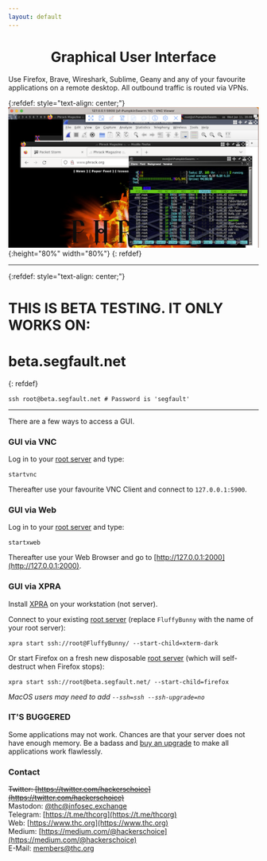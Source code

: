 ```yaml
---
layout: default
---
```


<div style="text-align:center"><h1>Graphical User Interface</h1></div>

<div style="width:80%; margin:auto">
</div>

Use Firefox, Brave, Wireshark, Sublime, Geany and any of your favourite applications on a remote desktop. All outbound traffic is routed via VPNs.

{:refdef: style="text-align: center;"}
![gui](sf-gui.png){:height="80%" width="80%"}
{: refdef}

---

{:refdef: style="text-align: center;"}
# THIS IS BETA TESTING. IT ONLY WORKS ON:
# beta.segfault.net
{: refdef}

```shell
ssh root@beta.segfault.net # Password is 'segfault'
```

---

There are a few ways to access a GUI.

### GUI via VNC

Log in to your [root server](../) and type:
```shell
startvnc
```

Thereafter use your favourite VNC Client and connect to `127.0.0.1:5900`.

### GUI via Web

Log in to your [root server](../) and type:
```shell
startxweb
```

Thereafter use your Web Browser and go to [http://127.0.0.1:2000](http://127.0.0.1:2000).

### GUI via XPRA

Install [XPRA](https://xpra.org/) on your workstation (not server).

Connect to your existing [root server](../) (replace `FluffyBunny` with the name of your root server):
```shell
xpra start ssh://root@FluffyBunny/ --start-child=xterm-dark 
```

Or start Firefox on a fresh new disposable [root server](../) (which will self-destruct when Firefox stops):
```shell
xpra start ssh://root@beta.segfault.net/ --start-child=firefox 
```

*MacOS users may need to add `--ssh=ssh --ssh-upgrade=no`*

### IT'S BUGGERED

Some applications may not work. Chances are that your server does not have enough memory. Be a badass and [buy an upgrade](../buy-an-upgrade) to make all applications work flawlessly.

### Contact

~~Twitter: [https://twitter.com/hackerschoice](https://twitter.com/hackerschoice)~~  
Mastodon: [@thc@infosec.exchange](https://infosec.exchange/@thc)  
Telegram: [https://t.me/thcorg](https://t.me/thcorg)  
Web: [https://www.thc.org](https://www.thc.org)  
Medium: [https://medium.com/@hackerschoice](https://medium.com/@hackerschoice)  
E-Mail: members@thc.org  
